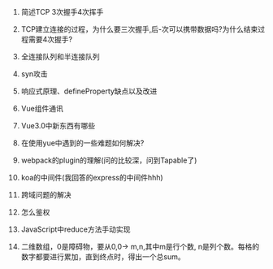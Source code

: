 1. 简述TCP 3次握手4次挥手

2. TCP建立连接的过程，为什么要三次握手,后-次可以携带数据吗?为什么结束过程需要4次握手?

3. 全连接队列和半连接队列
4. syn攻击
5. 响应式原理、defineProperty缺点以及改进
6. Vue组件通讯
7. Vue3.0中新东西有哪些
8. 在使用yue中遇到的一些难题如何解决?
9. webpack的plugin的理解(问的比较深，问到Tapable了)
10. koa的中间件(我回答的express的中间件hhh)
11. 跨域问题的解决
12. 怎么鉴权
13. JavaScript中reduce方法手动实现
14. 二维数组，0是障碍物，要从0,0-> m,n,其中m是行个数, n是列个数。每格的数字都要进行累加，直到终点时，得出一个总sum。